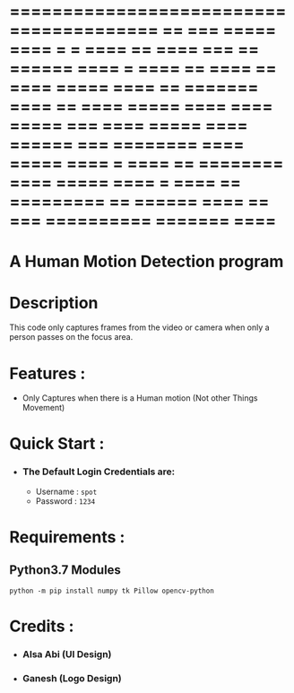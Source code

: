========================================
==      ===       =====    ====        =
=  ====  ==  ====  ===  ==  ======  ====
=  ====  ==  ====  ==  ====  =====  ====
==  =======  ====  ==  ====  =====  ====
====  =====       ===  ====  =====  ====
======  ===  ========  ====  =====  ====
=  ====  ==  ========  ====  =====  ====
=  ====  ==  =========  ==  ======  ====
==      ===  ==========    =======  ====
========================================

# A Human Motion Detection program

# Description
   This code only captures frames from the video or camera
   when only a person passes on the focus area.


# Features :
   - Only Captures when there is a Human motion (Not other Things Movement)


# Quick Start :
   - ### The Default Login Credentials are:
      - Username : ```spot```
      - Password : ```1234```


# Requirements :
   ## Python3.7 Modules
```
python -m pip install numpy tk Pillow opencv-python
```


# Credits :
   - ### Alsa Abi (UI Design)
   - ### Ganesh (Logo Design)
